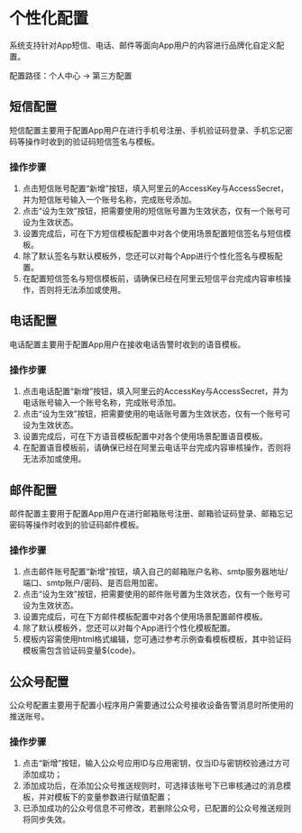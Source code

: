 # 个性化配置

系统支持针对App短信、电话、邮件等面向App用户的内容进行品牌化自定义配置。

配置路径：个人中心 -> 第三方配置

## **短信配置**

短信配置主要用于配置App用户在进行手机号注册、手机验证码登录、手机忘记密码等操作时收到的验证码短信签名与模板。

### **操作步骤**

1. 点击短信账号配置“新增”按钮，填入阿里云的AccessKey与AccessSecret，并为短信账号输入一个账号名称，完成账号添加。
2. 点击“设为生效”按钮，把需要使用的短信账号置为生效状态，仅有一个账号可设为生效状态。
3. 设置完成后，可在下方短信模板配置中对各个使用场景配置短信签名与短信模板。
4. 除了默认签名与默认模板外，您还可以对每个App进行个性化签名与模板配置。
5. 在配置短信签名与短信模板前，请确保已经在阿里云短信平台完成内容审核操作，否则将无法添加或使用。

## **电话配置**

电话配置主要用于配置App用户在接收电话告警时收到的语音模板。

### **操作步骤**

1. 点击电话配置“新增”按钮，填入阿里云的AccessKey与AccessSecret，并为电话账号输入一个账号名称，完成账号添加。
2. 点击“设为生效”按钮，把需要使用的电话账号置为生效状态，仅有一个账号可设为生效状态。
3. 设置完成后，可在下方语音模板配置中对各个使用场景配置语音模板。
4. 在配置语音模板前，请确保已经在阿里云电话平台完成内容审核操作，否则将无法添加或使用。

## **邮件配置**

邮件配置主要用于配置App用户在进行邮箱账号注册、邮箱验证码登录、邮箱忘记密码等操作时收到的验证码邮件模板。

### **操作步骤**

1. 点击邮件账号配置“新增”按钮，填入自己的邮箱账户名称、smtp服务器地址/端口、smtp账户/密码、是否启用加密。
2. 点击“设为生效”按钮，把需要使用的邮件账号置为生效状态，仅有一个账号可设为生效状态。
3. 设置完成后，可在下方邮件模板配置中对各个使用场景配置邮件模板。
4. 除了默认模板外，您还可以对每个App进行个性化模板配置。
5. 模板内容需使用html格式编辑，您可通过参考示例查看模板模板，其中验证码模板需包含验证码变量${code}。

## **公众号配置**

公众号配置主要用于配置小程序用户需要通过公众号接收设备告警消息时所使用的推送账号。

### **操作步骤**

1. 点击“新增”按钮，输入公众号应用ID与应用密钥，仅当ID与密钥校验通过方可添加成功；
2. 添加成功后，在添加公众号推送规则时，可选择该账号下已审核通过的消息模板，并对模板下的变量参数进行赋值配置；
3. 已添加成功的公众号信息不可修改，若删除公众号，已配置的公众号推送规则将同步失效。